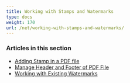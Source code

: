 ```yaml
---
title: Working with Stamps and Watermarks
type: docs
weight: 170
url: /net/working-with-stamps-and-watermarks/
---
```


### **Articles in this section**
- [Adding Stamp in a PDF file](/pdf/net/adding-stamp-in-a-pdf-file/)
- [Manage Header and Footer of PDF File](/pdf/net/manage-header-and-footer-of-pdf-file/)
- [Working with Existing Watermarks](/pdf/net/working-with-existing-watermarks/)
